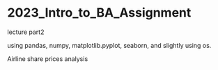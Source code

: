 # 2023_Intro_to_BA_Assignment
 lecture part2

using pandas, numpy, matplotlib.pyplot, seaborn, and slightly using os.

Airline share prices analysis
 
